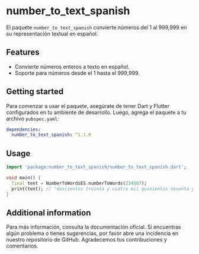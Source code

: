 # number_to_text_spanish

El paquete `number_to_text_spanish` convierte números del 1 al 999,999 en su representación textual en español.

## Features

- Convierte números enteros a texto en español.
- Soporte para números desde el 1 hasta el 999,999.

## Getting started

Para comenzar a usar el paquete, asegúrate de tener Dart y Flutter configurados en tu ambiente de desarrollo. Luego, agrega el paquete a tu archivo `pubspec.yaml`:

```yaml
dependencies:
  number_to_text_spanish: ^1.1.0
```

## Usage

```dart
import 'package:number_to_text_spanish/number_to_text_spanish.dart';

void main() {
  final text = NumberToWordsES.numberToWords(234567);
  print(text); // "doscientos treinta y cuatro mil quinientos sesenta y siete"
}
```

## Additional information

Para más información, consulta la documentación oficial. Si encuentras algún problema o tienes sugerencias, por favor abre una incidencia en nuestro repositorio de GitHub. Agradecemos tus contribuciones y comentarios.
